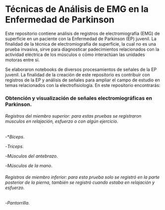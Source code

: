 # Técnicas de Análisis de EMG en la Enfermedad de Parkinson 

Este repositorio contiene análisis de registros de electromiografía (EMG) de superficie en un paciente con la Enfermedad de Parkinson (EP) juvenil. La finalidad de la técnica de electromiografía de superficie, la cual no es una prueba invasiva, sirve para diagnosticar padecimientos relacionados con la actividad eléctrica de los músculos o cómo interactúan las unidades motoras entre sí.

Se elaboraron notebooks de diversos procesamientos de señales de la EP juvenil. La finalidad de la creación de este repositorio es contribuir con registros de la EP y análisis de señales para ampliar el campo de estudio en temas relacionados con la electrofisiología. En este repositorio encontrarás:

### Obtención y visualización de señales electromiográficas en Parkinson.
###### Registros del miembro superior: para estas pruebas se registraron músculos en relajación, esfuerzo o con algún ejercicio. 
  
  -**Bíceps*.
  
  -*Triceps*.
  
  -*Músculos del antebrazo*.
  
  -*Músculos de la mano*. 

###### Registros de miembro inferior: para esta prueba solo se registró en la parte posterior de la pierna, también se registró cuando estaba en relajación y esfuerzo. 

  -*Pantorrilla*. 

